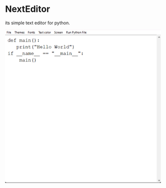 # NextEditor

its simple text editor for python.

![Image alt](https://github.com/egir333/NextEditor/blob/main/Снимок%20экрана%202024-01-30%20173106.png)
